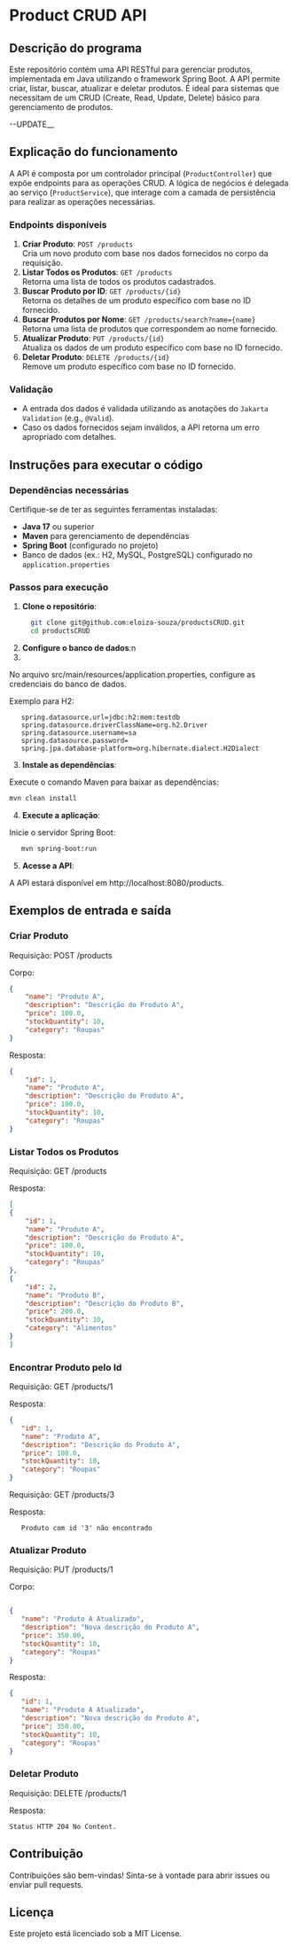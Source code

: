 # Product CRUD API

## Descrição do programa
Este repositório contém uma API RESTful para gerenciar produtos, implementada em Java utilizando o framework Spring Boot. A API permite criar, listar, buscar, atualizar e deletar produtos. É ideal para sistemas que necessitam de um CRUD (Create, Read, Update, Delete) básico para gerenciamento de produtos.

--UPDATE__

## Explicação do funcionamento
A API é composta por um controlador principal (`ProductController`) que expõe endpoints para as operações CRUD. A lógica de negócios é delegada ao serviço (`ProductService`), que interage com a camada de persistência para realizar as operações necessárias.

### Endpoints disponíveis
1. **Criar Produto**: `POST /products`  
   Cria um novo produto com base nos dados fornecidos no corpo da requisição.
2. **Listar Todos os Produtos**: `GET /products`  
   Retorna uma lista de todos os produtos cadastrados.
3. **Buscar Produto por ID**: `GET /products/{id}`  
   Retorna os detalhes de um produto específico com base no ID fornecido.
4. **Buscar Produtos por Nome**: `GET /products/search?name={name}`  
   Retorna uma lista de produtos que correspondem ao nome fornecido.
5. **Atualizar Produto**: `PUT /products/{id}`  
   Atualiza os dados de um produto específico com base no ID fornecido.
6. **Deletar Produto**: `DELETE /products/{id}`  
   Remove um produto específico com base no ID fornecido.

### Validação
- A entrada dos dados é validada utilizando as anotações do `Jakarta Validation` (e.g., `@Valid`).
- Caso os dados fornecidos sejam inválidos, a API retorna um erro apropriado com detalhes.

## Instruções para executar o código

### Dependências necessárias
Certifique-se de ter as seguintes ferramentas instaladas:
- **Java 17** ou superior
- **Maven** para gerenciamento de dependências
- **Spring Boot** (configurado no projeto)
- Banco de dados (ex.: H2, MySQL, PostgreSQL) configurado no `application.properties`

### Passos para execução
1. **Clone o repositório**:
   ```bash
     git clone git@github.com:eloiza-souza/productsCRUD.git
     cd productsCRUD
   ```
2. **Configure o banco de dados**:n
3. 

No arquivo src/main/resources/application.properties, configure as credenciais do banco de dados. 

Exemplo para H2:
   ```
      spring.datasource.url=jdbc:h2:mem:testdb
      spring.datasource.driverClassName=org.h2.Driver
      spring.datasource.username=sa
      spring.datasource.password=
      spring.jpa.database-platform=org.hibernate.dialect.H2Dialect
   ```

3. **Instale as dependências**:

Execute o comando Maven para baixar as dependências:

````bash
mvn clean install
````

4. **Execute a aplicação**:

Inicie o servidor Spring Boot:
   ```bash
      mvn spring-boot:run
   ```

5. **Acesse a API**:

A API estará disponível em http://localhost:8080/products.

## Exemplos de entrada e saída
### Criar Produto
Requisição: POST /products

Corpo:

````json
{
    "name": "Produto A",
    "description": "Descrição do Produto A",
    "price": 100.0,
    "stockQuantity": 10,
    "category": "Roupas"
}
````
Resposta:
````json
{
    "id": 1,
    "name": "Produto A",
    "description": "Descrição do Produto A",
    "price": 100.0,
    "stockQuantity": 10,
    "category": "Roupas"
}
````

### Listar Todos os Produtos

Requisição: GET /products

Resposta:

````json
[
{
    "id": 1,
    "name": "Produto A",
    "description": "Descrição do Produto A",
    "price": 100.0,
    "stockQuantity": 10,
    "category": "Roupas"
},
{
    "id": 2,
    "name": "Produto B",
    "description": "Descrição do Produto B",
    "price": 200.0,
    "stockQuantity": 10,
    "category": "Alimentos"
}
]
````

### Encontrar Produto pelo Id
Requisição: GET /products/1

Resposta:

````json
{
   "id": 1,
   "name": "Produto A",
   "description": "Descrição do Produto A",
   "price": 100.0,
   "stockQuantity": 10,
   "category": "Roupas"
}
````
Requisição: GET /products/3

Resposta:

````
   Produto com id '3' não encontrado
````
### Atualizar Produto
Requisição: PUT /products/1

Corpo:

````json

{
   "name": "Produto A Atualizado",
   "description": "Nova descrição do Produto A",
   "price": 350.00,
   "stockQuantity": 10,
   "category": "Roupas"
}
````
Resposta:

````json
{
   "id": 1,
   "name": "Produto A Atualizado",
   "description": "Nova descrição do Produto A", 
   "price": 350.00, 
   "stockQuantity": 10,
   "category": "Roupas"
}
````

### Deletar Produto
Requisição: DELETE /products/1

Resposta:
````declarative
Status HTTP 204 No Content.
````

## Contribuição
Contribuições são bem-vindas! Sinta-se à vontade para abrir issues ou enviar pull requests.

## Licença
Este projeto está licenciado sob a MIT License.